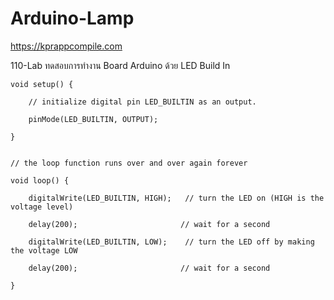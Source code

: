 # Arduino-Lamp

https://kprappcompile.com

110-Lab ทดสอบการทำงาน Board Arduino ด้วย LED Build In



    void setup() {

        // initialize digital pin LED_BUILTIN as an output.
  
        pinMode(LED_BUILTIN, OUTPUT);
  
    }


    // the loop function runs over and over again forever

    void loop() {

        digitalWrite(LED_BUILTIN, HIGH);   // turn the LED on (HIGH is the voltage level)
  
        delay(200);                       // wait for a second
  
        digitalWrite(LED_BUILTIN, LOW);    // turn the LED off by making the voltage LOW
  
        delay(200);                       // wait for a second
  
    }

